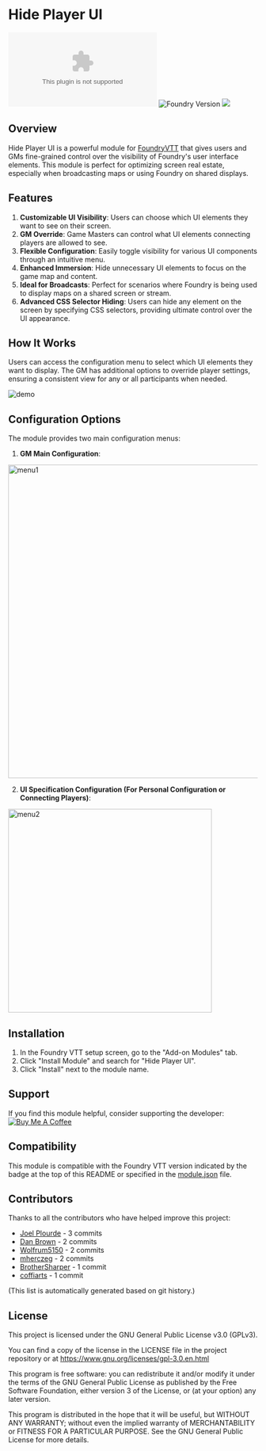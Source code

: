 # Hide Player UI

![GitHub release (latest by date)](https://img.shields.io/github/downloads/gsimon2/hide-player-ui/latest/module.zip)
![Foundry Version](https://img.shields.io/badge/dynamic/json?color=orange&label=Foundry%20Version&query=compatibility.verified&url=https%3A%2F%2Fraw.githubusercontent.com%2Fgsimon2%2Fhide-player-ui%2Fmain%2Fmodule.json)
[![](https://img.shields.io/badge/Buy%20Me%20A%20Coffee-%243-blue)](https://www.buymeacoffee.com/gsimon2)

## Overview

Hide Player UI is a powerful module for [FoundryVTT](https://foundryvtt.com/) that gives users and GMs fine-grained control over the visibility of Foundry's user interface elements. This module is perfect for optimizing screen real estate, especially when broadcasting maps or using Foundry on shared displays.

## Features

1. **Customizable UI Visibility**: Users can choose which UI elements they want to see on their screen.
2. **GM Override**: Game Masters can control what UI elements connecting players are allowed to see.
3. **Flexible Configuration**: Easily toggle visibility for various UI components through an intuitive menu.
4. **Enhanced Immersion**: Hide unnecessary UI elements to focus on the game map and content.
5. **Ideal for Broadcasts**: Perfect for scenarios where Foundry is being used to display maps on a shared screen or stream.
6. **Advanced CSS Selector Hiding**: Users can hide any element on the screen by specifying CSS selectors, providing ultimate control over the UI appearance.

## How It Works

Users can access the configuration menu to select which UI elements they want to display. The GM has additional options to override player settings, ensuring a consistent view for any or all participants when needed.

![demo](https://github.com/user-attachments/assets/41420e2b-07c7-41f9-ab35-13c4ca915283)

## Configuration Options

The module provides two main configuration menus:

1. **GM Main Configuration**:
<img width="633" alt="menu1" src="https://github.com/user-attachments/assets/3e61bf5e-6528-4ddc-875e-fe3cf3a14f47">


2. **UI Specification Configuration (For Personal Configuration or Connecting Players)**:
<img width="411" alt="menu2" src="https://github.com/user-attachments/assets/cdc617cc-1fc3-4d28-a7f5-50c2359a64c8">


## Installation

1. In the Foundry VTT setup screen, go to the "Add-on Modules" tab.
2. Click "Install Module" and search for "Hide Player UI".
3. Click "Install" next to the module name.

## Support

If you find this module helpful, consider supporting the developer: [![Buy Me A Coffee](https://img.shields.io/badge/Buy%20Me%20A%20Coffee-%243-blue)](https://www.buymeacoffee.com/gsimon2)

## Compatibility

This module is compatible with the Foundry VTT version indicated by the badge at the top of this README or specified in the [module.json](https://github.com/gsimon2/hide-player-ui/blob/main/module.json) file.

## Contributors

Thanks to all the contributors who have helped improve this project:
- [Joel Plourde](https://github.com/joelplourde4) - 3 commits
- [Dan Brown](https://github.com/danbrownbacktablestudios) - 2 commits
- [Wolfrum5150](https://github.com/Wolfrum5150) - 2 commits
- [mherczeg](https://github.com/mherczeg) - 2 commits
- [BrotherSharper](https://github.com/BrotherSharper) - 1 commit
- [coffiarts](https://github.com/coffiarts) - 1 commit

(This list is automatically generated based on git history.)
<!--  To update, run `git shortlog -sne` and update the commit counts and usernames accordingly.-->

## License

This project is licensed under the GNU General Public License v3.0 (GPLv3).

You can find a copy of the license in the LICENSE file in the project repository or at https://www.gnu.org/licenses/gpl-3.0.en.html

This program is free software: you can redistribute it and/or modify it under the terms of the GNU General Public License as published by the Free Software Foundation, either version 3 of the License, or (at your option) any later version.

This program is distributed in the hope that it will be useful, but WITHOUT ANY WARRANTY; without even the implied warranty of MERCHANTABILITY or FITNESS FOR A PARTICULAR PURPOSE. See the GNU General Public License for more details.



